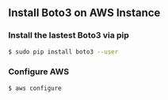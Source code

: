 ## Install Boto3 on AWS Instance

### Install the lastest Boto3 via pip
```bash
$ sudo pip install boto3 --user
```

### Configure AWS
```bash
$ aws configure
```
